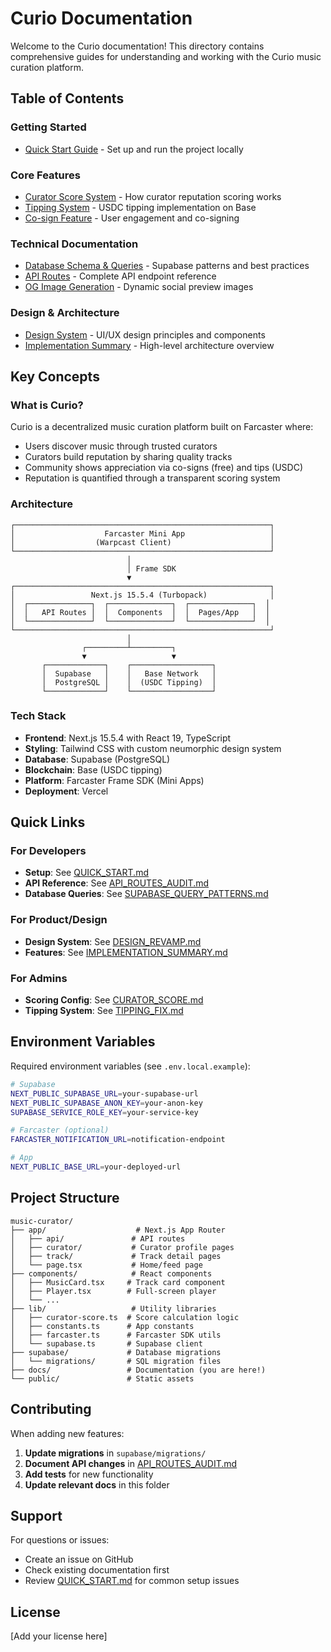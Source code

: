 # Curio Documentation

Welcome to the Curio documentation! This directory contains comprehensive guides for understanding and working with the Curio music curation platform.

## Table of Contents

### Getting Started
- [Quick Start Guide](./QUICK_START.md) - Set up and run the project locally

### Core Features
- [Curator Score System](./CURATOR_SCORE.md) - How curator reputation scoring works
- [Tipping System](./TIPPING_FIX.md) - USDC tipping implementation on Base
- [Co-sign Feature](./FRAME_REBUILD.md) - User engagement and co-signing

### Technical Documentation
- [Database Schema & Queries](./SUPABASE_QUERY_PATTERNS.md) - Supabase patterns and best practices
- [API Routes](./API_ROUTES_AUDIT.md) - Complete API endpoint reference
- [OG Image Generation](./OG_IMAGE_IMPLEMENTATION.md) - Dynamic social preview images

### Design & Architecture
- [Design System](./DESIGN_REVAMP.md) - UI/UX design principles and components
- [Implementation Summary](./IMPLEMENTATION_SUMMARY.md) - High-level architecture overview

## Key Concepts

### What is Curio?

Curio is a decentralized music curation platform built on Farcaster where:
- Users discover music through trusted curators
- Curators build reputation by sharing quality tracks
- Community shows appreciation via co-signs (free) and tips (USDC)
- Reputation is quantified through a transparent scoring system

### Architecture

```
┌─────────────────────────────────────────────────────────┐
│                    Farcaster Mini App                   │
│                  (Warpcast Client)                      │
└─────────────────────────────────────────────────────────┘
                          │
                          │ Frame SDK
                          ▼
┌─────────────────────────────────────────────────────────┐
│                 Next.js 15.5.4 (Turbopack)              │
│  ┌──────────────┐  ┌──────────────┐  ┌──────────────┐  │
│  │   API Routes │  │  Components  │  │  Pages/App   │  │
│  └──────────────┘  └──────────────┘  └──────────────┘  │
└─────────────────────────────────────────────────────────┘
                          │
                ┌─────────┴─────────┐
                ▼                   ▼
       ┌─────────────┐    ┌──────────────────┐
       │  Supabase   │    │   Base Network   │
       │  PostgreSQL │    │  (USDC Tipping)  │
       └─────────────┘    └──────────────────┘
```

### Tech Stack

- **Frontend**: Next.js 15.5.4 with React 19, TypeScript
- **Styling**: Tailwind CSS with custom neumorphic design system
- **Database**: Supabase (PostgreSQL)
- **Blockchain**: Base (USDC tipping)
- **Platform**: Farcaster Frame SDK (Mini Apps)
- **Deployment**: Vercel

## Quick Links

### For Developers
- **Setup**: See [QUICK_START.md](./QUICK_START.md)
- **API Reference**: See [API_ROUTES_AUDIT.md](./API_ROUTES_AUDIT.md)
- **Database Queries**: See [SUPABASE_QUERY_PATTERNS.md](./SUPABASE_QUERY_PATTERNS.md)

### For Product/Design
- **Design System**: See [DESIGN_REVAMP.md](./DESIGN_REVAMP.md)
- **Features**: See [IMPLEMENTATION_SUMMARY.md](./IMPLEMENTATION_SUMMARY.md)

### For Admins
- **Scoring Config**: See [CURATOR_SCORE.md](./CURATOR_SCORE.md)
- **Tipping System**: See [TIPPING_FIX.md](./TIPPING_FIX.md)

## Environment Variables

Required environment variables (see `.env.local.example`):

```bash
# Supabase
NEXT_PUBLIC_SUPABASE_URL=your-supabase-url
NEXT_PUBLIC_SUPABASE_ANON_KEY=your-anon-key
SUPABASE_SERVICE_ROLE_KEY=your-service-key

# Farcaster (optional)
FARCASTER_NOTIFICATION_URL=notification-endpoint

# App
NEXT_PUBLIC_BASE_URL=your-deployed-url
```

## Project Structure

```
music-curator/
├── app/                    # Next.js App Router
│   ├── api/               # API routes
│   ├── curator/           # Curator profile pages
│   ├── track/             # Track detail pages
│   └── page.tsx           # Home/feed page
├── components/            # React components
│   ├── MusicCard.tsx     # Track card component
│   ├── Player.tsx        # Full-screen player
│   └── ...
├── lib/                   # Utility libraries
│   ├── curator-score.ts  # Score calculation logic
│   ├── constants.ts      # App constants
│   ├── farcaster.ts      # Farcaster SDK utils
│   └── supabase.ts       # Supabase client
├── supabase/             # Database migrations
│   └── migrations/       # SQL migration files
├── docs/                 # Documentation (you are here!)
└── public/               # Static assets
```

## Contributing

When adding new features:

1. **Update migrations** in `supabase/migrations/`
2. **Document API changes** in [API_ROUTES_AUDIT.md](./API_ROUTES_AUDIT.md)
3. **Add tests** for new functionality
4. **Update relevant docs** in this folder

## Support

For questions or issues:
- Create an issue on GitHub
- Check existing documentation first
- Review [QUICK_START.md](./QUICK_START.md) for common setup issues

## License

[Add your license here]
